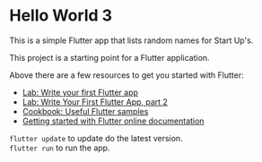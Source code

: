 # Hello World 3
This is a simple Flutter app that lists random names for Start Up's.

This project is a starting point for a Flutter application.

Above there are a few resources to get you started with Flutter:

- [Lab: Write your first Flutter app](https://flutter.dev/docs/get-started/codelab)
- [Lab: Write Your First Flutter App, part 2](https://codelabs.developers.google.com/codelabs/first-flutter-app-pt2/#0)
- [Cookbook: Useful Flutter samples](https://flutter.dev/docs/cookbook)
- [Getting started with Flutter online documentation](https://flutter.dev/docs)

`flutter update` to update do the latest version.    
`flutter run` to run the app.   

